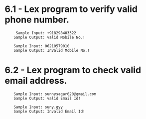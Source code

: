  # 6.1 - Lex program to verify valid phone number.
         Sample Input: +918298403322
        Sample Output: valid Mobile No.!
        
        Sample Input: 06210579010
        Sample Output: InValid Mobile No.!
  
  # 6.2 - Lex program to check valid email address.
        Sample Input: sunnysagar620@gmail.com
        Sample Output: valid Email Id!
        
        Sample Input: suny.gyy
        Sample Output: Invalid Email Id!
